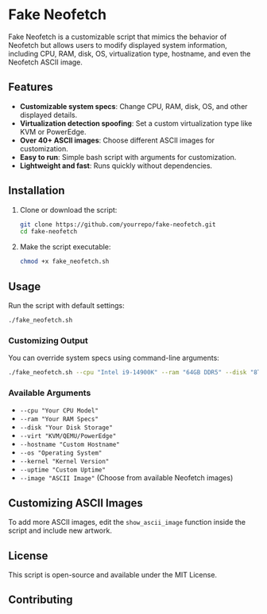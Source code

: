 # Fake Neofetch

Fake Neofetch is a customizable script that mimics the behavior of Neofetch but allows users to modify displayed system information, including CPU, RAM, disk, OS, virtualization type, hostname, and even the Neofetch ASCII image.

## Features
- **Customizable system specs**: Change CPU, RAM, disk, OS, and other displayed details.
- **Virtualization detection spoofing**: Set a custom virtualization type like KVM or PowerEdge.
- **Over 40+ ASCII images**: Choose different ASCII images for customization.
- **Easy to run**: Simple bash script with arguments for customization.
- **Lightweight and fast**: Runs quickly without dependencies.

## Installation
1. Clone or download the script:
   ```bash
   git clone https://github.com/yourrepo/fake-neofetch.git
   cd fake-neofetch
   ```
2. Make the script executable:
   ```bash
   chmod +x fake_neofetch.sh
   ```

## Usage
Run the script with default settings:
```bash
./fake_neofetch.sh
```

### Customizing Output
You can override system specs using command-line arguments:
```bash
./fake_neofetch.sh --cpu "Intel i9-14900K" --ram "64GB DDR5" --disk "8TB SSD" --os "Arch Linux" --image "tux"
```

### Available Arguments
- `--cpu "Your CPU Model"`
- `--ram "Your RAM Specs"`
- `--disk "Your Disk Storage"`
- `--virt "KVM/QEMU/PowerEdge"`
- `--hostname "Custom Hostname"`
- `--os "Operating System"`
- `--kernel "Kernel Version"`
- `--uptime "Custom Uptime"`
- `--image "ASCII Image"` (Choose from available Neofetch images)

## Customizing ASCII Images
To add more ASCII images, edit the `show_ascii_image` function inside the script and include new artwork.

## License
This script is open-source and available under the MIT License.

## Contributing


